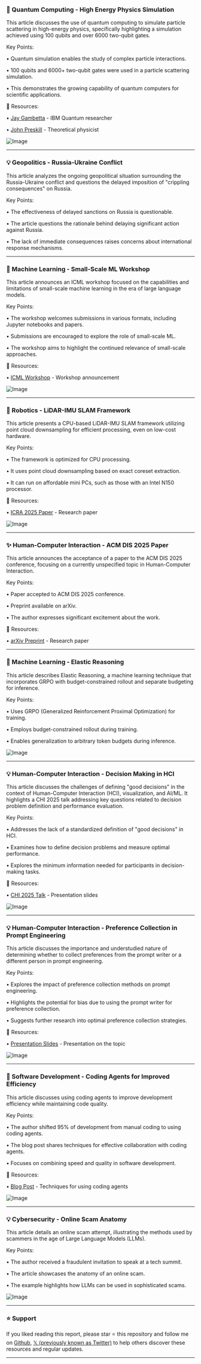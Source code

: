 ### 🤖 Quantum Computing - High Energy Physics Simulation

This article discusses the use of quantum computing to simulate particle scattering in high-energy physics, specifically highlighting a simulation achieved using 100 qubits and over 6000 two-qubit gates.

Key Points:

• Quantum simulation enables the study of complex particle interactions.


• 100 qubits and 6000+ two-qubit gates were used in a particle scattering simulation.


• This demonstrates the growing capability of quantum computers for scientific applications.


🔗 Resources:

• [Jay Gambetta](https://x.com/jaygambetta) - IBM Quantum researcher


• [John Preskill](https://x.com/preskill) - Theoretical physicist


![Image](https://pbs.twimg.com/media/GqiOsogW0AAagR1?format=jpg&name=small)


---
### 💡 Geopolitics - Russia-Ukraine Conflict

This article analyzes the ongoing geopolitical situation surrounding the Russia-Ukraine conflict and questions the delayed imposition of "crippling consequences" on Russia.

Key Points:

• The effectiveness of delayed sanctions on Russia is questionable.


• The article questions the rationale behind delaying significant action against Russia.


• The lack of immediate consequences raises concerns about international response mechanisms.



---
### 🚀 Machine Learning - Small-Scale ML Workshop

This article announces an ICML workshop focused on the capabilities and limitations of small-scale machine learning in the era of large language models.

Key Points:

• The workshop welcomes submissions in various formats, including Jupyter notebooks and papers.


• Submissions are encouraged to explore the role of small-scale ML.


• The workshop aims to highlight the continued relevance of small-scale approaches.



🔗 Resources:

• [ICML Workshop](https://x.com/MOSS_workshop/status/1919564886557733109) - Workshop announcement


![Image](https://pbs.twimg.com/media/GqOqFjzW0AA8qHY?format=jpg&name=small)

---
### 🤖 Robotics - LiDAR-IMU SLAM Framework

This article presents a CPU-based LiDAR-IMU SLAM framework utilizing point cloud downsampling for efficient processing, even on low-cost hardware.

Key Points:

• The framework is optimized for CPU processing.


• It uses point cloud downsampling based on exact coreset extraction.


• It can run on affordable mini PCs, such as those with an Intel N150 processor.


🔗 Resources:

• [ICRA 2025 Paper](https://staff.aist.go.jp/k.koide/assets/pdf/icra2025.pdf) - Research paper


![Image](https://pbs.twimg.com/media/GqeOX_EXYAAGUxr?format=png&name=small)


---
### ✨  Human-Computer Interaction -  ACM DIS 2025 Paper

This article announces the acceptance of a paper to the ACM DIS 2025 conference, focusing on a currently unspecified topic in Human-Computer Interaction.

Key Points:

• Paper accepted to ACM DIS 2025 conference.


• Preprint available on arXiv.


• The author expresses significant excitement about the work.


🔗 Resources:

• [arXiv Preprint](https://arxiv.org/abs/2409.16732) - Research paper


---
### 🤖 Machine Learning - Elastic Reasoning

This article describes Elastic Reasoning, a machine learning technique that incorporates GRPO with budget-constrained rollout and separate budgeting for inference.


Key Points:

• Uses GRPO (Generalized Reinforcement Proximal Optimization) for training.


• Employs budget-constrained rollout during training.


• Enables generalization to arbitrary token budgets during inference.


![Image](https://pbs.twimg.com/media/GqgqntZXQAAcuzR?format=jpg&name=small)


---
### 💡 Human-Computer Interaction - Decision Making in HCI

This article discusses the challenges of defining "good decisions" in the context of Human-Computer Interaction (HCI), visualization, and AI/ML.  It highlights a CHI 2025 talk addressing key questions related to decision problem definition and performance evaluation.

Key Points:

• Addresses the lack of a standardized definition of "good decisions" in HCI.


• Examines how to define decision problems and measure optimal performance.


• Explores the minimum information needed for participants in decision-making tasks.


🔗 Resources:

• [CHI 2025 Talk](https://docs.google.com/presentation/d/11KWCKUORnPpVMSY6vXgBeFSWo7fJcuGQ9yuR6vC1pzE/edit?usp=sharing) - Presentation slides


![Image](https://pbs.twimg.com/media/GpvRNAOaYAMd2Yo?format=png&name=small)

---
### 💡 Human-Computer Interaction - Preference Collection in Prompt Engineering

This article discusses the importance and understudied nature of determining whether to collect preferences from the prompt writer or a different person in prompt engineering.

Key Points:

• Explores the impact of preference collection methods on prompt engineering.


• Highlights the potential for bias due to using the prompt writer for preference collection.


• Suggests further research into optimal preference collection strategies.


🔗 Resources:

• [Presentation Slides](https://docs.google.com/presentation/d/11KWCKUORnPpVMSY6vXgBeFSWo7fJcuGQ9yuR6vC1pzE/edit?usp=sharing) - Presentation on the topic


![Image](https://pbs.twimg.com/media/GpxEbOYaYAUfFK2?format=jpg&name=small)

---
### 🚀 Software Development - Coding Agents for Improved Efficiency

This article discusses using coding agents to improve development efficiency while maintaining code quality.

Key Points:

• The author shifted 95% of development from manual coding to using coding agents.


• The blog post shares techniques for effective collaboration with coding agents.


• Focuses on combining speed and quality in software development.


🔗 Resources:

• [Blog Post](https://all-hands.dev/blog/vibe-coding-higher-quality-code) - Techniques for using coding agents


![Image](https://pbs.twimg.com/media/Gp3erg8X0AA96c8?format=png&name=small)

---
### 💡 Cybersecurity - Online Scam Anatomy

This article details an online scam attempt, illustrating the methods used by scammers in the age of Large Language Models (LLMs).

Key Points:

• The author received a fraudulent invitation to speak at a tech summit.


• The article showcases the anatomy of an online scam.


• The example highlights how LLMs can be used in sophisticated scams.


![Image](https://pbs.twimg.com/media/GqWRmibXQAAU7H7?format=jpg&name=small)


---

### ⭐️ Support

If you liked reading this report, please star ⭐️ this repository and follow me on [Github](https://github.com/Drix10), [𝕏 (previously known as Twitter)](https://x.com/DRIX_10_) to help others discover these resources and regular updates.

---